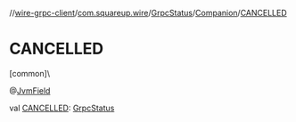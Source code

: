 //[wire-grpc-client](../../../../index.md)/[com.squareup.wire](../../index.md)/[GrpcStatus](../index.md)/[Companion](index.md)/[CANCELLED](-c-a-n-c-e-l-l-e-d.md)

# CANCELLED

[common]\

@[JvmField](https://kotlinlang.org/api/latest/jvm/stdlib/kotlin.jvm/-jvm-field/index.html)

val [CANCELLED](-c-a-n-c-e-l-l-e-d.md): [GrpcStatus](../index.md)
